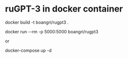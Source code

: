# ruGPT-3 in docker container

docker build -t boangri/rugpt3 .

docker run --rm -p 5000:5000 boangri/rugpt3

or 

docker-compose up -d

